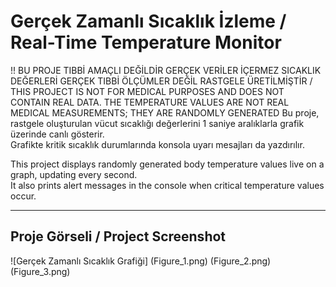 # Gerçek Zamanlı Sıcaklık İzleme / Real-Time Temperature Monitor
!! BU PROJE TIBBİ AMAÇLI DEĞİLDİR GERÇEK VERİLER İÇERMEZ SICAKLIK DEĞERLERİ GERÇEK TIBBİ ÖLÇÜMLER DEĞİL RASTGELE ÜRETİLMİŞTİR / THIS PROJECT IS NOT FOR MEDICAL PURPOSES AND DOES NOT CONTAIN REAL DATA. THE TEMPERATURE VALUES ARE NOT REAL MEDICAL MEASUREMENTS; THEY ARE RANDOMLY GENERATED
Bu proje, rastgele oluşturulan vücut sıcaklığı değerlerini 1 saniye aralıklarla grafik üzerinde canlı gösterir.  
Grafikte kritik sıcaklık durumlarında konsola uyarı mesajları da yazdırılır.

This project displays randomly generated body temperature values live on a graph, updating every second.  
It also prints alert messages in the console when critical temperature values occur.

---

## Proje Görseli / Project Screenshot

![Gerçek Zamanlı Sıcaklık Grafiği]
(Figure_1.png)
(Figure_2.png)
(Figure_3.png)
